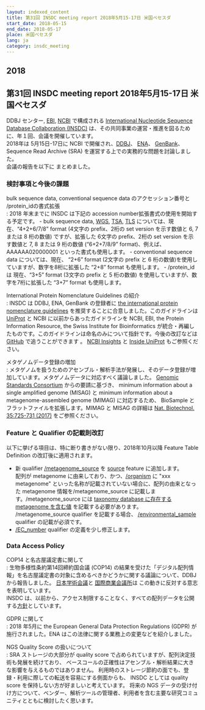 ```yaml
---
layout: indexed_content
title: 第31回 INSDC meeting report 2018年5月15-17日 米国ベセスダ
start_date: 2018-05-15
end_date: 2018-05-17
place: 米国ベセスダ
lang: ja
category: insdc_meeting
---
```


## 2018  <a name="2018"></a>

## 第31回 INSDC meeting report 2018年5月15-17日 米国ベセスダ

DDBJ センター, [EBI](https://www.ebi.ac.uk/),
[NCBI](https://www.ncbi.nlm.nih.gov/) で構成される 
[International Nucleotide Sequence Database Collaboration (INSDC)](http://www.insdc.org/)
は、その共同事業の運営・推進を図るために、年１回、会議を開催しています。  
2018年は 5月15日-17日に NCBI で開催され、[DDBJ](/index.html)、
[ENA](https://www.ebi.ac.uk/ena/)、
[GenBank](https://www.ncbi.nlm.nih.gov/genbank/index.html)、
Sequence Read Archive (SRA) を運営する上での実務的な問題を討論しました。  
会議の報告を以下に まとめました。

### 検討事項と今後の課題

bulk sequence data, conventional sequence data のアクセッション番号と /protein_idの書式拡張  
: 2018 年末までに INSDC は下記の accession number拡張書式の使用を開始する予定です。
	-   bulk sequence data, [WGS](/ddbj/wgs.html), [TSA](/ddbj/tsa.html),
			[TLS](/ddbj/tls.html) については、現在、“4+2+6/7/8” format (4文字の
			prefix、2桁の set version を示す数値と 6, 7 または 8 桁の数値)
			ですが、拡張した 6文字の prefix、2桁の set version を示す数値と 7, 8
			または 9 桁の数値 (“6+2+7/8/9” format)、例えば、AAAAAA020000001
			といった書式も使用します。
	-   conventional sequence data については、現在、 “2+6” format (2文字の
			prefix と 6 桁の数値)を使用していますが、数字を8桁に拡張した “2+8”
			format も使用します。
	-   /protein_id は 現在、“3+5” format (3文字の prefix と 5 桁の数値)
			を使用していますが、数字を7桁に拡張した “3+7” format も使用します。

International Protein Nomenclature Guidelines の紹介  
:	INSDC は DDBJ, ENA, GenBank の登録者に 
	[the international protein nomenclature guidelines](https://www.ncbi.nlm.nih.gov/genome/doc/internatprot_nomenguide/)
	を推奨することに合意しました。このガイドラインは
	[UniProt](https://www.uniprot.org/) と NCBI に以前からあったガイドラインを 
	NCBI, EBI, the Protein Information Resource, the Swiss Institute for Bioinformatics
	が統合・再編したものです。このガイドラインは命名のみについて指針です。今後の改訂などは
	[GitHub](https://github.com/ncbi/International-Protein-Nomenclature-Guidelines)
	で追うことができます 。
	[NCBI Insights](https://ncbiinsights.ncbi.nlm.nih.gov/2018/08/01/new-international-protein-naming-guidelines-promote-clarity-consistency/)
	と [Inside UniProt](http://insideuniprot.blogspot.com/2018/07/new-guidelines-to-help-with-protein.html)
	もご参照ください。

メタゲノムデータ登録の増加  
:	メタゲノムを扱うためのアセンブル・解析手法が発展し、そのデータ登録が増加しています。メタゲノムデータに対応すべく議論しました。
	[Genomic Standards Consortium](https://gensc.org/) からの要請に基づき、
	minimum information about a single amplified genome (MISAG) と 
	minimum information about a metagenome-assembled genome (MIMAG) に対応するため、
	BioSample とフラットファイルを拡張します。MIMAG と MISAG の詳細は 
	[Nat. Biotechnol. 35:725-731 (2017)](https://www.nature.com/articles/nbt.3893)
	をご参照ください。

### Feature と Qualifier の記載則改訂  <a name="2018-ft"></a>

以下に挙げる項目は、特に断り書きがない限り、2018年10月以降 Feature Table Definition の改訂後に適用されます。

-   新 qualifier [/metagenome_source](/ddbj/qualifiers.html#metagenome_source) を
    [source](/ddbj/features.html#source) feature に追加します。  
    配列が metagenome に由来しており、かつ、[/organism](/ddbj/qualifiers.html#organism) に
    "xxx metagenome"
    といった名称が記載されていない場合に、配列の由来となった metagenome
    情報を/metagenome_source に記載します。/metagenome_source には
    [taxonomy database に存在する metagenome を含む値](https://www.ncbi.nlm.nih.gov/Taxonomy/Browser/wwwtax.cgi?mode=Undef&id=408169)
    を記載する必要があります。  
    /metagenome_source qualifier を記載する場合、
    [/environmental_sample](/ddbj/qualifiers.html#environmental_sample) qualifier 
    の記載が必須です。
-   [/EC_number](/ddbj/qualifiers.html#EC_number) qualifier の定義を少し修正します。

### Data Access Policy

COP14 と名古屋議定書に関して  
:	生物多様性条約第14回締約国会議 (COP14)
	の結果を受けた「デジタル配列情報」を名古屋議定書の対象に含めるべきかどうかに関する議論について、DDBJ
	から報告しました。
	[日本学術会議](https://www.scj.go.jp/ja/info/kohyo/pdf/kohyo-24-t258.pdf)と
	[国際商業会議所](https://cdn.iccwbo.org/content/uploads/sites/3/2017/10/ICC-digital-sequence-information-and-the-nagoya-protocol.pdf)は
	この動きに反対する意志を表明しています。  
	INSDC は、以前から、アクセス制限することなく、すべての配列データを公開する[方針](/insdc/index.html#policy)としています。

GDPR に関して  
:	2018 年5月に the European General Data Protection Regulations (GDPR) が施行されました。ENA はこの法律に関する業務上の変更などを紹介しました。

NGS Quality Score の扱いについて  
:	SRA ストレージの大部分が quality score 	で占められていますが、配列決定技術も発展を続けており、
	ベースコールの正確性はアセンブル・解析結果に大きな影響を与えるものではありません。
	利用時のストレージ節約の面でも、登録・利用に際しての転送を容易にする側面からも、
	INSDC としては quality score を保持しない方が好ましいと考えています。
	将来の NGS データの受け付け方について、ベンダー、解析ツールの管理者、利用者を含む主要な研究コミュニティとともに検討したく思います。
